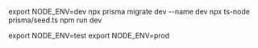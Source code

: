 export NODE_ENV=dev
npx prisma migrate dev --name dev
npx ts-node prisma/seed.ts
npm run dev

export NODE_ENV=test
export NODE_ENV=prod
